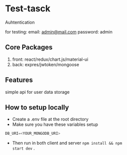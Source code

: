 # Test-tasck
Auhtentication

for testing: 
email: admin@mail.com
password: admin

## Core Packages

1. front: react/redux/chart.js/material-ui
2. back: expres/jwtoken/mongoose 

## Features

simple api for user data storage

## How to setup locally

- Create a .env file at the root directory
- Make sure you have these variables setup

```js
DB_URI=<YOUR_MONGODB_URI>
```

- Then run  in both client and server <code>npm install && npm start dev</code> .

